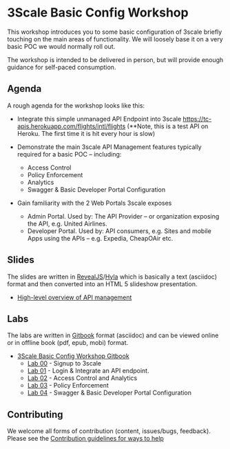 # 3Scale Basic Config Workshop


This workshop introduces you to some basic configuration of 3scale briefly touching on the main areas of functionality. We will loosely base it on a very basic POC we would normally roll out. 

The workshop is intended to be delivered in person, but will provide enough guidance for self-paced consumption.

## Agenda

A rough agenda for the workshop looks like this:

* Integrate this simple unmanaged API Endpoint into 3scale 
https://tc-apis.herokuapp.com/flights/intl/flights 
(**Note, this is a test API on Heroku. The first time it is hit every hour is slow)


* Demonstrate the main 3scale API Management features typically required for a basic POC – including:
	* Access Control
	* Policy Enforcement 
	* Analytics
	* Swagger & Basic Developer Portal Configuration

* Gain familiarity with the 2 Web Portals 3scale exposes
	* Admin Portal. Used by: The API Provider – or organization exposing the API, e.g. United Airlines.
	* Developer Portal. Used by: API consumers, e.g. Sites and mobile Apps using the APIs – e.g. Expedia, CheapOAir etc. 

## Slides

The slides are written in [RevealJS](http://lab.hakim.se/reveal-js/#/)/[Hyla](https://github.com/cmoulliard/hyla) which is basically a text (asciidoc) format and then converted into an HTML 5 slideshow presentation. 

* [High-level overview of API management](slides/api.md)

## Labs

The labs are written in [Gitbook](https://www.gitbook.com) format (asciidoc) and can be viewed online or in offline book (pdf, epub, mobi) format. 

* [3Scale Basic Config Workshop Gitbook](https://www.gitbook.com/book/hucmaggie/3scale-workhop-basic/details)
    * [Lab 00](labs/00.md) - Signup to 3scale 
    * [Lab 01](labs/01.md) - Login & Integrate an API endpoint.
    * [Lab 02](labs/02.md) - Access Control and Analytics 
    * [Lab 03](labs/03.md) - Policy Enforcement
    * [Lab 04](labs/04.md) - Swagger & Basic Developer Portal Configuration

## Contributing

We welcome all forms of contribution (content, issues/bugs, feedback). Please see the [Contribution guidelines for ways to help](./CONTRIBUTING.md)